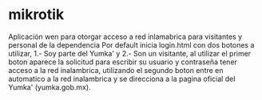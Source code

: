 # mikrotik
Aplicación wen para otorgar acceso a red inlamabrica para visitantes y personal de la dependencia
Por default inicia login.html con dos botones a utilizar, 1.- Soy parte del Yumka' y 2.- Son un visitante, al utilizar el primer boton aparece la solicitud para escribir su usuario y contraseña tener acceso a la red inalambrica, utilizando el segundo boton entre en automatico a la red inalambrica y se direcciona a la pagina oficial del Yumka' (yumka.gob.mx).
